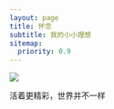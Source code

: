 ```yaml
---
layout: page
title: 怀念
subtitle: 我的小小理想
sitemap:
  priority: 0.9
---
```


<img src="{{ '/assets/img/zq.jpg' | prepend: site.baseurl }}" id="about-img">

<div id="describe-text">
	<p>活着更精彩，世界并不一样</p>
	<!-- <p>Fork and use the theme from the <strong> <a href="https://github.com/knhash/Pudhina"> repository</a> </strong></p> -->
</div>
